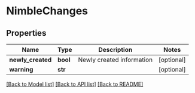 # NimbleChanges

## Properties
Name | Type | Description | Notes
------------ | ------------- | ------------- | -------------
**newly_created** | **bool** | Newly created information | [optional] 
**warning** | **str** |  | [optional] 

[[Back to Model list]](../README.md#documentation-for-models) [[Back to API list]](../README.md#documentation-for-api-endpoints) [[Back to README]](../README.md)


